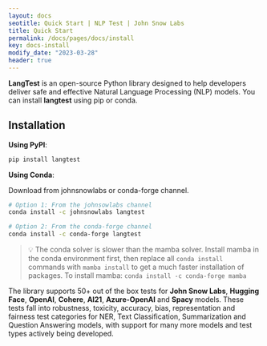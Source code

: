 ```yaml
---
layout: docs
seotitle: Quick Start | NLP Test | John Snow Labs
title: Quick Start
permalink: /docs/pages/docs/install
key: docs-install
modify_date: "2023-03-28"
header: true
---
```


<div class="main-docs" markdown="1"><div class="h3-box" markdown="1">

**LangTest** is an open-source Python library designed to help developers deliver safe and effective Natural Language Processing (NLP) models.
You can install **langtest** using pip or conda.

</div><div class="h3-box" markdown="1">

## Installation

**Using PyPI**:

```sh
pip install langtest
```

**Using Conda**: 

Download from johnsnowlabs or conda-forge channel.

```sh
# Option 1: From the johnsowlabs channel
conda install -c johnsnowlabs langtest

# Option 2: From the conda-forge channel
conda install -c conda-forge langtest
```

> :bulb: The conda solver is slower than the mamba solver. Install mamba in the 
> conda environment first, then replace all `conda install` commands with 
> `mamba install` to get a much faster installation of packages.
> To install mamba: `conda install -c conda-forge mamba`  

The library supports 50+ out of the box tests for **John Snow Labs**, **Hugging Face**, **OpenAI**, **Cohere**, **AI21**, **Azure-OpenAI** and **Spacy** models. These tests fall into robustness, toxicity, accuracy, bias, representation and fairness test categories for NER, Text Classification, Summarization and Question Answering models, with support for many more models and test types actively being developed.

</div></div>